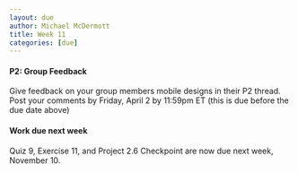 ```yaml
---
layout: due
author: Michael McDermott
title: Week 11
categories: [due]
---
```

#### P2: Group Feedback
Give feedback on your group members mobile designs in their P2 thread. Post your comments by <span class="due">Friday, April 2 by 11:59pm ET</span> (this is due before the due date above)

#### Work due next week
Quiz 9, Exercise 11, and Project 2.6 Checkpoint are now due next week, November 10.
